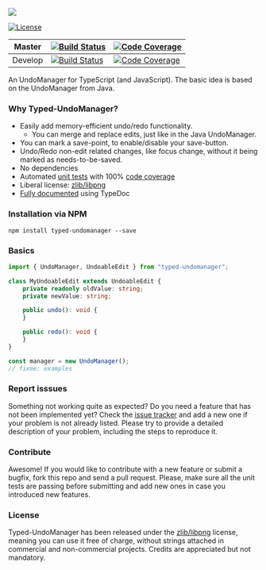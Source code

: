 ![](https://lusito.github.io/typed-undomanager/typed_undomanager.png)

[![License](https://img.shields.io/badge/License-zlib/libpng-blue.svg)](https://github.com/Lusito/typed-undomanager/blob/master/LICENSE)

|Master|[![Build Status](https://travis-ci.org/Lusito/typed-undomanager.svg?branch=master)](https://travis-ci.org/Lusito/typed-undomanager)|[![Code Coverage](https://coveralls.io/repos/github/Lusito/typed-undomanager/badge.svg?branch=master)](https://coveralls.io/github/Lusito/typed-undomanager)|
|---|---|---|
|Develop|[![Build Status](https://travis-ci.org/Lusito/typed-undomanager.svg?branch=develop)](https://travis-ci.org/Lusito/typed-undomanager)|[![Code Coverage](https://coveralls.io/repos/github/Lusito/typed-undomanager/badge.svg?branch=develop)](https://coveralls.io/github/Lusito/typed-undomanager)|

An UndoManager for TypeScript (and JavaScript). The basic idea is based on the UndoManager from Java.

### Why Typed-UndoManager?

- Easily add memory-efficient undo/redo functionality.
  - You can merge and replace edits, just like in the Java UndoManager.
- You can mark a save-point, to enable/disable your save-button.
- Undo/Redo non-edit related changes, like focus change, without it being marked as needs-to-be-saved.
- No dependencies
- Automated [unit tests](https://travis-ci.org/Lusito/typed-undomanager)  with 100% [code coverage](https://coveralls.io/github/Lusito/typed-undomanager)
- Liberal license: [zlib/libpng](https://github.com/Lusito/typed-undomanager/blob/master/LICENSE)
- [Fully documented](https://lusito.github.io/typed-undomanager/index.html) using TypeDoc

### Installation via NPM

```npm install typed-undomanager --save```

### Basics

```typescript
import { UndoManager, UndoableEdit } from "typed-undomanager";

class MyUndoableEdit extends UndoableEdit {
    private readonly oldValue: string;
    private newValue: string;

	public undo(): void {
	}

	public redo(): void {
	}
}

const manager = new UndoManager();
// fixme: examples
```

### Report isssues

Something not working quite as expected? Do you need a feature that has not been implemented yet? Check the [issue tracker](https://github.com/Lusito/typed-undomanager/issues) and add a new one if your problem is not already listed. Please try to provide a detailed description of your problem, including the steps to reproduce it.

### Contribute

Awesome! If you would like to contribute with a new feature or submit a bugfix, fork this repo and send a pull request. Please, make sure all the unit tests are passing before submitting and add new ones in case you introduced new features.

### License

Typed-UndoManager has been released under the [zlib/libpng](https://github.com/Lusito/typed-undomanager/blob/master/LICENSE) license, meaning you
can use it free of charge, without strings attached in commercial and non-commercial projects. Credits are appreciated but not mandatory.
